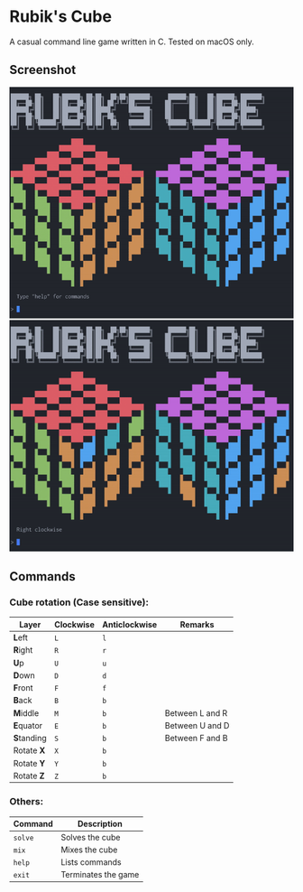 # Rubik's Cube

A casual command line game written in C. Tested on macOS only.

## Screenshot

![mix](screenshots/mix.gif)
![solve](screenshots/solve.gif)

## Commands

### Cube rotation (Case sensitive):

| Layer        | Clockwise | Anticlockwise | Remarks         |
|--------------|-----------|---------------|-----------------|
| **L**eft     | `L`       | `l`           |                 |
| **R**ight    | `R`       | `r`           |                 |
| **U**p       | `U`       | `u`           |                 |
| **D**own     | `D`       | `d`           |                 |
| **F**ront    | `F`       | `f`           |                 |
| **B**ack     | `B`       | `b`           |                 |
| **M**iddle   | `M`       | `b`           | Between L and R |
| **E**quator  | `E`       | `b`           | Between U and D |
| **S**tanding | `S`       | `b`           | Between F and B |
| Rotate **X** | `X`       | `b`           |                 |
| Rotate **Y** | `Y`       | `b`           |                 |
| Rotate **Z** | `Z`       | `b`           |                 |


### Others:

| Command | Description         |
|---------|---------------------|
| `solve` | Solves the cube     |
| `mix`   | Mixes the cube      |
| `help`  | Lists commands      |
| `exit`  | Terminates the game |
